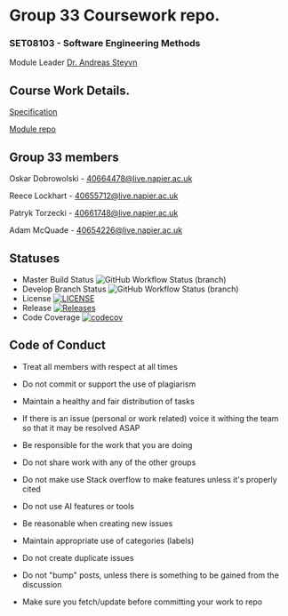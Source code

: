 # Group 33 Coursework repo.
### SET08103 - Software Engineering Methods
Module Leader [Dr. Andreas Steyvn](a.steyven@napier.ac.uk)

## Course Work Details.
[Specification](https://github.com/edinburgh-napier/SET08103/tree/main/assessment)

[Module repo](https://github.com/edinburgh-napier/SET08103)

## Group 33 members
Oskar Dobrowolski - 40664478@live.napier.ac.uk

Reece Lockhart - 40655712@live.napier.ac.uk 

Patryk Torzecki - 40661748@live.napier.ac.uk 

Adam McQuade - 40654226@live.napier.ac.uk 


## Statuses
* Master Build Status ![GitHub Workflow Status (branch)](https://img.shields.io/github/actions/workflow/status/Verisran/sem/main.yml?branch=master)
* Develop Branch Status ![GitHub Workflow Status (branch)](https://img.shields.io/github/actions/workflow/status/Verisran/sem/main.yml?branch=develop)
* License [![LICENSE](https://img.shields.io/github/license/Verisran/sem.svg?style=flat-square)](https://github.com/Verisran/sem/blob/master/LICENSE)
* Release [![Releases](https://img.shields.io/github/release/Verisran/sem/all.svg?style=flat-square)](https://github.com/Verisran/sem/releases)
* Code Coverage [![codecov](https://codecov.io/github/Verisran/sem/graph/badge.svg?token=FC1Y4NBGTB)](https://codecov.io/github/Verisran/sem)
  
## Code of Conduct

* Treat all members with respect at all times

* Do not commit or support the use of plagiarism

* Maintain a healthy and fair distribution of tasks

* If there is an issue (personal or work related) voice it withing the team so that it may be resolved ASAP

* Be responsible for the work that you are doing

* Do not share work with any of the other groups

* Do not make use Stack overflow to make features unless it's properly cited

* Do not use AI features or tools

* Be reasonable when creating new issues

* Maintain appropriate use of categories (labels) 

* Do not create duplicate issues

* Do not "bump" posts, unless there is something to be gained from the discussion

* Make sure you fetch/update before committing your work to repo

